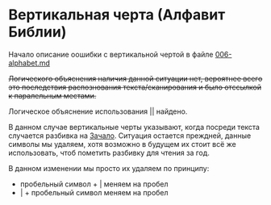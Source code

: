 # Вертикальная черта (Алфавит Библии)

Начало описание оошибки с вертикальной чертой в файле [006-alphabet.md](https://github.com/sopov/rst/blob/master/issues/006-alphabet.md)

~~Логического объяснения наличия данной ситуации нет, вероятнее всего это последствия распознования текста/сканирования и было отссылкой к паралельным местами.~~

Логическое объяснение использования || найдено.

В данном случае вертикальные черты указывают, когда посреди текста случается разбивка на [Зачало](https://ru.wikipedia.org/wiki/%D0%97%D0%B0%D1%87%D0%B0%D0%BB%D0%BE). Ситуация остается преждней, данные символы мы удаляем, хотя возможно в будущем их стоит всё же использовать, чтоб пометить разбивку для чтения за год.

В данном изменении мы просто их удаляем по принципу:

* пробельный символ + | меняем на пробел
* | + пробельный символ меняем на пробел
